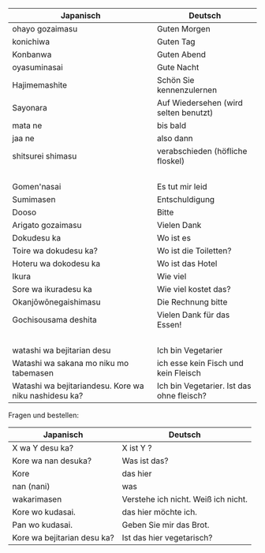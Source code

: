Japanisch | Deutsch
---|---
ohayo gozaimasu | Guten Morgen
konichiwa | Guten Tag
Konbanwa | Guten Abend
oyasuminasai | Gute Nacht
Hajimemashite | Schön Sie kennenzulernen
Sayonara | Auf Wiedersehen (wird selten benutzt)
mata ne | bis bald
jaa ne | also dann
shitsurei shimasu | verabschieden (höfliche floskel)
&nbsp;  |  &nbsp;
Gomen'nasai | Es tut mir leid
Sumimasen | Entschuldigung
Dooso | Bitte
Arigato gozaimasu | Vielen Dank
Dokudesu ka | Wo ist es
Toire wa dokudesu ka? | Wo ist die Toiletten?
Hoteru wa dokodesu ka | Wo ist das Hotel
Ikura | Wie viel
Sore wa ikuradesu ka | Wie viel kostet das?
Okanjōwōnegaishimasu | Die Rechnung bitte 
Gochisousama deshita | Vielen Dank für das Essen!
&nbsp;  |  &nbsp;
watashi wa bejitarian desu | Ich bin Vegetarier
Watashi wa sakana mo niku mo tabemasen | ich esse kein Fisch und kein Fleisch
Watashi wa bejitariandesu. Kore wa niku nashidesu ka? | Ich bin Vegetarier. Ist das ohne fleisch?

Fragen und bestellen:

Japanisch | Deutsch
---|---
X wa Y desu ka? |  X ist Y ?
Kore wa nan desuka? | Was ist das?
Kore | das hier
nan (nani) | was
wakarimasen | Verstehe ich nicht. Weiß ich nicht.
Kore wo kudasai. | das hier möchte ich.
Pan wo kudasai. | Geben Sie mir das Brot.
Kore wa bejitarian desu ka? | Ist das hier vegetarisch?
